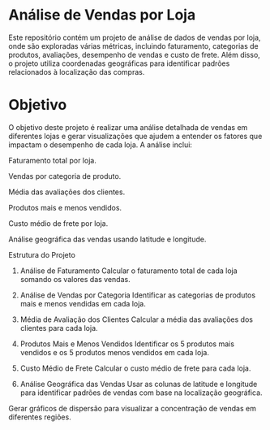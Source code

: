 # Análise de Vendas por Loja

Este repositório contém um projeto de análise de dados de vendas por loja, onde são exploradas várias métricas, incluindo faturamento, categorias de produtos, avaliações, 
desempenho de vendas e custo de frete. Além disso, o projeto utiliza coordenadas geográficas para identificar padrões relacionados à localização das compras.

# Objetivo

O objetivo deste projeto é realizar uma análise detalhada de vendas em diferentes lojas e gerar visualizações que ajudem a entender os fatores que impactam o 
desempenho de cada loja. A análise inclui:

Faturamento total por loja.

Vendas por categoria de produto.

Média das avaliações dos clientes.

Produtos mais e menos vendidos.

Custo médio de frete por loja.

Análise geográfica das vendas usando latitude e longitude.

Estrutura do Projeto
1. Análise de Faturamento
Calcular o faturamento total de cada loja somando os valores das vendas.

2. Análise de Vendas por Categoria
Identificar as categorias de produtos mais e menos vendidas em cada loja.

3. Média de Avaliação dos Clientes
Calcular a média das avaliações dos clientes para cada loja.

4. Produtos Mais e Menos Vendidos
Identificar os 5 produtos mais vendidos e os 5 produtos menos vendidos em cada loja.

5. Custo Médio de Frete
Calcular o custo médio de frete para cada loja.

6. Análise Geográfica das Vendas
Usar as colunas de latitude e longitude para identificar padrões de vendas com base na localização geográfica.

Gerar gráficos de dispersão para visualizar a concentração de vendas em diferentes regiões.
